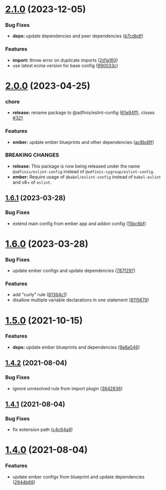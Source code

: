 # [2.1.0](https://github.com/adfinis/eslint-config/compare/v2.0.0...v2.1.0) (2023-12-05)


### Bug Fixes

* **deps:** update dependencies and peer dependencies ([b7cdbdf](https://github.com/adfinis/eslint-config/commit/b7cdbdfa8eafe7e03c17a5f2a598593e54d21762))


### Features

* **import:** throw error on duplicate imports ([2d1a160](https://github.com/adfinis/eslint-config/commit/2d1a1602fbb43751b97f8e0ad0be9c9c581eb793))
* use latest ecma version for base config ([990033c](https://github.com/adfinis/eslint-config/commit/990033c3e0e7b23b1b506a9e8349f8d12d9ad97f))

# [2.0.0](https://github.com/adfinis/eslint-config/compare/v1.6.1...v2.0.0) (2023-04-25)


### chore

* **release:** rename package to @adfinis/eslint-config ([61e94ff](https://github.com/adfinis/eslint-config/commit/61e94ff23a696454326abbf6282a10a86534e946)), closes [#321](https://github.com/adfinis/eslint-config/issues/321)


### Features

* **ember:** update ember blueprints and other dependencies ([ac8bd9f](https://github.com/adfinis/eslint-config/commit/ac8bd9f9a92c2288f82033858f36b2be319c57f4))


### BREAKING CHANGES

* **release:** This package is now being released under the name
`@adfinis/eslint-config` instead of `@adfinis-sygroup/eslint-config`.
* **ember:** Require usage of `@babel/eslint-config` instead of
`babel-eslint` and v8+ of `eslint`.

## [1.6.1](https://github.com/adfinis-sygroup/eslint-config/compare/v1.6.0...v1.6.1) (2023-03-28)


### Bug Fixes

* extend main config from ember app and addon config ([15bc6bf](https://github.com/adfinis-sygroup/eslint-config/commit/15bc6bfab4a1230a407756678f67e48648458430))

# [1.6.0](https://github.com/adfinis-sygroup/eslint-config/compare/v1.5.0...v1.6.0) (2023-03-28)


### Bug Fixes

* update ember configs and update dependencies ([787f297](https://github.com/adfinis-sygroup/eslint-config/commit/787f297387bf31ae60168925f0cb08ed25b63bd5))


### Features

* add "curly" rule ([81364c1](https://github.com/adfinis-sygroup/eslint-config/commit/81364c1b48cfae7c65213cd1b86318dc8b7e1ecc))
* disallow multiple variable declarations in one statement ([8115679](https://github.com/adfinis-sygroup/eslint-config/commit/8115679e5431978bf8570a81408113fab7ec458d))

# [1.5.0](https://github.com/adfinis-sygroup/eslint-config/compare/v1.4.2...v1.5.0) (2021-10-15)


### Features

* **deps:** update ember blueprints and dependencies ([9a8a546](https://github.com/adfinis-sygroup/eslint-config/commit/9a8a546db3126af50c3d855844dd1a002ada9d92))

## [1.4.2](https://github.com/adfinis-sygroup/eslint-config/compare/v1.4.1...v1.4.2) (2021-08-04)


### Bug Fixes

* ignore unresolved rule from import plugin ([3642836](https://github.com/adfinis-sygroup/eslint-config/commit/36428366d70885bb6b6c55221b34a5bcf7d61101))

## [1.4.1](https://github.com/adfinis-sygroup/eslint-config/compare/v1.4.0...v1.4.1) (2021-08-04)


### Bug Fixes

* fix extension path ([c4c64a9](https://github.com/adfinis-sygroup/eslint-config/commit/c4c64a92bf4c4b1c20ecfcb095e7610a2428d3b7))

# [1.4.0](https://github.com/adfinis-sygroup/eslint-config/compare/v1.3.2...v1.4.0) (2021-08-04)


### Features

* update ember configs from blueprint and update dependencies ([2944b68](https://github.com/adfinis-sygroup/eslint-config/commit/2944b68c688a169414d189bf130b9fc566d41a43))

